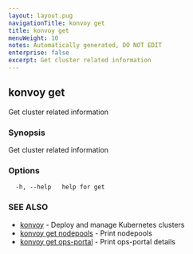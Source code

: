 ```yaml
---
layout: layout.pug
navigationTitle: konvoy get
title: konvoy get
menuWeight: 10
notes: Automatically generated, DO NOT EDIT
enterprise: false
excerpt: Get cluster related information
---
```


## konvoy get

Get cluster related information

### Synopsis

Get cluster related information

### Options

```
  -h, --help   help for get
```

### SEE ALSO

* [konvoy](../)	 - Deploy and manage Kubernetes clusters
* [konvoy get nodepools](./konvoy-get-nodepools/)	 - Print nodepools
* [konvoy get ops-portal](./konvoy-get-ops-portal/)	 - Print ops-portal details

